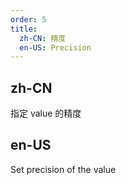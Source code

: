 ```yaml
---
order: 5
title:
  zh-CN: 精度
  en-US: Precision
---
```


## zh-CN

指定 value 的精度

## en-US

Set precision of the value
